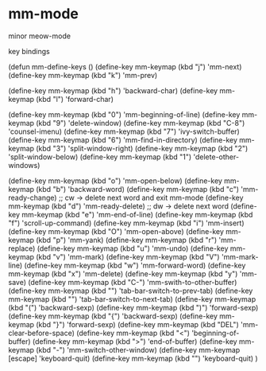 # mm-mode
minor meow-mode

key bindings

(defun mm-define-keys ()
  (define-key mm-keymap (kbd "j") 'mm-next)
  (define-key mm-keymap (kbd "k") 'mm-prev)

  (define-key mm-keymap (kbd "h") 'backward-char)
  (define-key mm-keymap (kbd "l") 'forward-char)

  (define-key mm-keymap (kbd "0") 'mm-beginning-of-line)
  (define-key mm-keymap (kbd "9") 'delete-window)
  (define-key mm-keymap (kbd "C-8") 'counsel-imenu)
  (define-key mm-keymap (kbd "7") 'ivy-switch-buffer)
  (define-key mm-keymap (kbd "6") 'mm-find-in-directory)
  (define-key mm-keymap (kbd "3") 'split-window-right)
  (define-key mm-keymap (kbd "2") 'split-window-below)
  (define-key mm-keymap (kbd "1") 'delete-other-windows)

  (define-key mm-keymap (kbd "o") 'mm-open-below)
  (define-key mm-keymap (kbd "b") 'backward-word)
  (define-key mm-keymap (kbd "c") 'mm-ready-change)
  ;; cw -> delete next word and exit mm-mode
  (define-key mm-keymap (kbd "d") 'mm-ready-delete)
  ;; dw -> delete next word
  (define-key mm-keymap (kbd "e") 'mm-end-of-line)
  (define-key mm-keymap (kbd "f") 'scroll-up-command)
  (define-key mm-keymap (kbd "i") 'mm-insert)
  (define-key mm-keymap (kbd "O") 'mm-open-above)
  (define-key mm-keymap (kbd "p") 'mm-yank)
  (define-key mm-keymap (kbd "r") 'mm-replace)
  (define-key mm-keymap (kbd "u") 'mm-undo)
  (define-key mm-keymap (kbd "v") 'mm-mark)
  (define-key mm-keymap (kbd "V") 'mm-mark-line)
  (define-key mm-keymap (kbd "w") 'mm-forward-word)
  (define-key mm-keymap (kbd "x") 'mm-delete)
  (define-key mm-keymap (kbd "y") 'mm-save)
  (define-key mm-keymap (kbd "C-<tab>") 'mm-swith-to-other-buffer)
  (define-key mm-keymap (kbd "<C-left>") 'tab-bar-switch-to-prev-tab)
  (define-key mm-keymap (kbd "<C-right>") 'tab-bar-switch-to-next-tab)
  (define-key mm-keymap (kbd "(") 'backward-sexp)
  (define-key mm-keymap (kbd ")") 'forward-sexp)
  (define-key mm-keymap (kbd "{") 'backward-sexp)
  (define-key mm-keymap (kbd "}") 'forward-sexp)
  (define-key mm-keymap (kbd "DEL") 'mm-clear-before-space)
  (define-key mm-keymap (kbd "<") 'beginning-of-buffer)
  (define-key mm-keymap (kbd ">") 'end-of-buffer)
  (define-key mm-keymap (kbd "-") 'mm-switch-other-window)
  (define-key mm-keymap [escape] 'keyboard-quit)
  (define-key mm-keymap (kbd "<escape>") 'keyboard-quit)
  )
